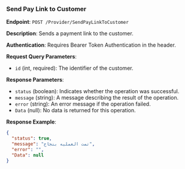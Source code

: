 ### Send Pay Link to Customer

**Endpoint**: `POST /Provider/SendPayLinkToCustomer`

**Description**: Sends a payment link to the customer.

**Authentication**: Requires Bearer Token Authentication in the header.

**Request Query Parameters**:
- `id` (int, required): The identifier of the customer.

**Response Parameters**:
- `status` (boolean): Indicates whether the operation was successful.
- `message` (string): A message describing the result of the operation.
- `error` (string): An error message if the operation failed.
- `Data` (null): No data is returned for this operation.

**Response Example**:
```json
{
  "status": true,
  "message": "تمت العمليه بنجاح",
  "error": "",
  "Data": null
}
```